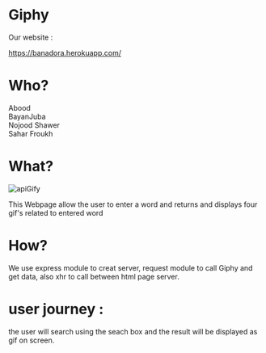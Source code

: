 
# Giphy
Our website :

https://banadora.herokuapp.com/

# Who? <br>
Abood<br>
BayanJuba<br>
Nojood Shawer<br>
Sahar Froukh <br>

# What?
![apiGify](https://user-images.githubusercontent.com/57558867/74314550-43fb9280-4d7e-11ea-9e04-7b41e26c019f.jpg)

This Webpage allow the user to enter a word and returns and displays four gif's related to entered word

# How?
We use express module to creat server, request module to call Giphy and get data, also xhr to call between html page server.

# user journey : 
the user will search using the seach box and the result will be displayed as gif on screen.
